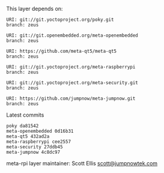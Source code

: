 This layer depends on:

    URI: git://git.yoctoproject.org/poky.git
    branch: zeus

    URI: git://git.openembedded.org/meta-openembedded
    branch: zeus

    URI: https://github.com/meta-qt5/meta-qt5
    branch: zeus

    URI: git://git.yoctoproject.org/meta-raspberrypi
    branch: zeus

    URI: git://git.yoctoproject.org/meta-security.git
    branch: zeus

    URI: https://github.com/jumpnow/meta-jumpnow.git
    branch: zeus

Latest commits

    poky da81542
    meta-openembedded 0d16b31
    meta-qt5 432ad2a
    meta-raspberrypi cee2557
    meta-security 27ddb45
    meta-jumpnow 4c8dc97

meta-rpi layer maintainer: Scott Ellis <scott@jumpnowtek.com>
